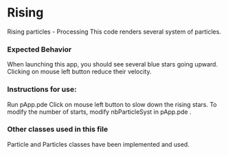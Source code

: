 # Rising
Rising particles - Processing
This code renders several system of particles.

### Expected Behavior

When launching this app, you should see several blue stars going upward. Clicking on mouse left button reduce their velocity. 

### Instructions for use:
Run pApp.pde
Click on mouse left button to slow down the rising stars. 
To modify the number of starts, modify nbParticleSyst in pApp.pde . 


### Other classes used in this file
Particle and Particles classes have been implemented and used.
